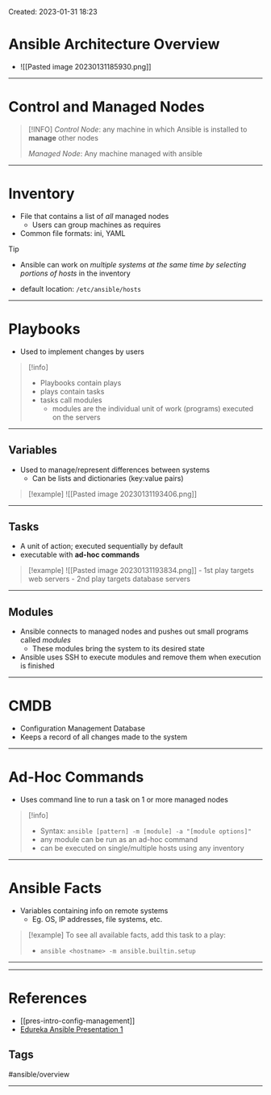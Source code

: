 Created: 2023-01-31 18:23

# Ansible Architecture Overview
- ![[Pasted image 20230131185930.png]]
----
# Control and Managed Nodes
>[!INFO]
>_Control Node_: any machine in which Ansible is installed to **manage** other nodes
>
>_Managed Node_: Any machine managed with ansible

---
# Inventory
- File that contains a list of _all_ managed nodes
	- Users can group machines as requires
- Common file formats: ini, YAML

>[!tip]
>- Ansible can work on _multiple systems at the same time by selecting *portions* of hosts_ in the inventory
>
>- default location: `/etc/ansible/hosts`
 
---
# Playbooks 
- Used to implement changes by users
> [!info]
> - Playbooks contain plays
> - plays contain tasks
> - tasks call modules
> 	- modules are the individual unit of work (programs) executed on the servers

---
## Variables
- Used to manage/represent differences between systems
	- Can be lists and dictionaries (key:value pairs)
> [!example]
> ![[Pasted image 20230131193406.png]]

---

## Tasks
- A unit of action; executed sequentially by default
- executable with **ad-hoc commands**
> [!example]
> ![[Pasted image 20230131193834.png]]
> 		- 1st play targets web servers
> 		- 2nd play targets database servers

---
## Modules
- Ansible connects to managed nodes and pushes out small programs called _modules_
	- These modules bring the system to its desired state
- Ansible uses SSH to execute modules and remove them when execution is finished
---
# CMDB
- Configuration Management Database
- Keeps a record of all changes made to the system
---
# Ad-Hoc Commands
- Uses command line to run a task on 1 or more managed nodes
> [!info]
> - Syntax: `ansible [pattern] -m [module] -a "[module options]"`
> - any module can be run as an ad-hoc command
> - can be executed on single/multiple hosts using any inventory

---
# Ansible Facts
- Variables containing info on remote systems
	- Eg. OS, IP addresses, file systems, etc.
>[!example]
>To see all available facts, add this task to a play:
>	- `ansible <hostname> -m ansible.builtin.setup`

---


---
# References
- [[pres-intro-config-management]]
- [Edureka Ansible Presentation 1](https://learning.edureka.co/classroom/presentation/1483/12387/1479293?tab=CourseContent)

## Tags
#ansible/overview

---